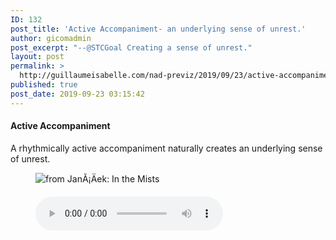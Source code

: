 ```yaml
---
ID: 132
post_title: 'Active Accompaniment- an underlying sense of unrest.'
author: gicomadmin
post_excerpt: "--@STCGoal Creating a sense of unrest."
layout: post
permalink: >
  http://guillaumeisabelle.com/nad-previz/2019/09/23/active-accompaniment-an-underlying-sense-of-unrest/
published: true
post_date: 2019-09-23 03:15:42
---
```

<!-- wp:heading {"level":4} -->

#### Active Accompaniment

<!-- /wp:heading -->

<!-- wp:paragraph -->

A rhythmically active accompaniment naturally creates an underlying sense of unrest. 

<!-- /wp:paragraph -->

<!-- wp:image --><figure class="wp-block-image">

![from JanÃ¡Äek: In the Mists][1]</figure> <!-- /wp:image -->

<!-- wp:audio {"id":133} --><figure class="wp-block-audio"><audio controls src="http://guillaumeisabelle.com/nad-previz/wp-content/uploads/sites/19/2019/09/Janacek-1__accompaniment.mp3" loop></audio></figure> 

<!-- /wp:audio -->

<!-- wp:block-lab/stc-vision-block {"vision":"--@STCGoal A Composed music that generates a feeling of unrest"} /-->

 [1]: https://www.schoolofcomposition.com/wp-content/uploads/2019/01/9-Janacek-In-the-mists-1.png